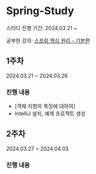 # Spring-Study
스터디 진행 기간: 2024.03.21 ~

공부한 강의: [스프링 핵심 원리 - 기본편](https://inf.run/kCYMv)


## 1주차
2024.03.21 ~ 2024.03.26

### 진행 내용
- [객체 지향의 특징에 대하여]
- IntelliJ 설치, 예제 프로젝트 생성


## 2주차
2024.03.27 ~ 2024.04.03

### 진행 내용
